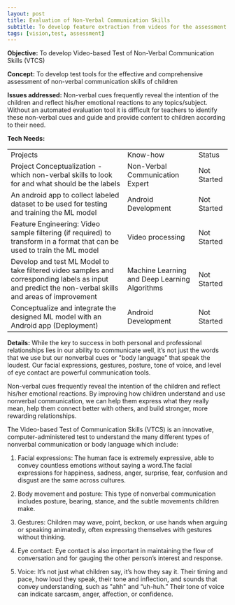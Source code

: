 ```yaml
---
layout: post
title: Evaluation of Non-Verbal Communication Skills
subtitle: To develop feature extraction from videos for the assessment of non-verbal communication skills of children
tags: [vision,test, assessment]
---
```



**Objective:** To develop Video-based Test of Non-Verbal Communication Skills (VTCS)

**Concept:** To develop test tools for the effective and comprehensive assessment of non-verbal communication skills of children

**Issues addressed:** Non-verbal cues frequently reveal the intention of the children and reflect his/her emotional reactions to any topics/subject. Without an automated evaluation tool it is difficult for teachers to identify these non-verbal cues and guide and provide content to children according to their need.

**Tech Needs:** 

<table>
  <tr>
    <td>Projects</td>
    <td>Know-how</td>
    <td>Status</td>
  </tr>
  <tr>
    <td>Project Conceptualization - which non-verbal skills to look for and what should be the labels</td>
    <td>Non-Verbal Communication Expert</td>
    <td>Not Started</td>
  </tr>
  <tr>
    <td>An android app to collect labeled dataset to be used for testing and training the ML model</td>
    <td>Android Development</td>
    <td>Not Started</td>
  </tr>
  <tr>
    <td>Feature Engineering: Video sample filtering (if required) to transform in a format that can be used to train the ML model</td>
    <td>Video processing</td>
    <td>Not Started</td>
  </tr>
  <tr>
    <td>Develop and test ML Model to take filtered video samples and corresponding labels as input and predict the non-verbal skills and areas of improvement</td>
    <td>Machine Learning and Deep Learning Algorithms</td>
    <td>Not Started</td>
  </tr>
  <tr>
    <td>Conceptualize and integrate the designed ML model with an Android app (Deployment)</td>
    <td>Android Development</td>
    <td>Not Started</td>
  </tr>
</table>


**Details:**
While the key to success in both personal and professional relationships lies in our ability to communicate well, it’s not just the words that we use but our nonverbal cues or "body language" that speak the loudest. Our facial expressions, gestures, posture, tone of voice, and level of eye contact are powerful communication tools.

Non-verbal cues frequently reveal the intention of the children and reflect his/her emotional reactions. By improving how children understand and use nonverbal communication, we can help them express what they really mean, help them connect better with others, and build stronger, more rewarding relationships.

The Video-based Test of Communication Skills (VTCS) is an innovative, computer-administered test to understand the many different types of nonverbal communication or body language which include:

1. Facial expressions: The human face is extremely expressive, able to convey countless emotions without saying a word.The facial expressions for happiness, sadness, anger, surprise, fear, confusion and disgust are the same across cultures.

2. Body movement and posture: This type of nonverbal communication includes posture, bearing, stance, and the subtle movements children make.

3. Gestures: Children may wave, point, beckon, or use hands when arguing or speaking animatedly, often expressing themselves with gestures without thinking. 

4. Eye contact: Eye contact is also important in maintaining the flow of conversation and for gauging the other person’s interest and response.

5. Voice: It’s not just what children say, it’s how they say it. Their timing and pace, how loud they speak, their tone and inflection, and sounds that convey understanding, such as "ahh" and “uh-huh.” Their tone of voice can indicate sarcasm, anger, affection, or confidence.
